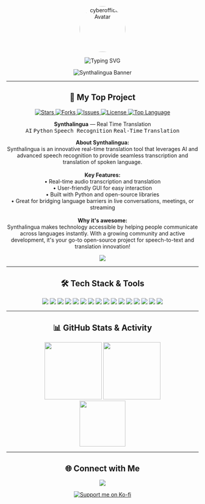 <!-- Modern & Fancy Profile README for cyberofficial -->

<p align="center">
  <img src="https://avatars.githubusercontent.com/u/19499442?v=4" width="120" style="border-radius:50%;" alt="cyberofficial Avatar">
</p>

<p align="center">
  <img src="https://readme-typing-svg.demolab.com/?lines=AI+Enthusiast;Python+Developer;Golang+Engineer;Real-Time+Translation+Explorer;Open+Source+Advocate&font=Fira%20Code&center=true&width=500&height=45&duration=3000&pause=500&color=12C2E9&vCenter=true&size=25" alt="Typing SVG">
</p>

<p align="center">
  <img src="https://svg-banners.vercel.app/api?type=origin&text1=Synthalingua%20✨&width=800&height=180&section=technology&color=12c2e9,9fa0ff,c471f5,f7797d" alt="Synthalingua Banner"/>
</p>

---

<h2 align="center">🚀 My Top Project</h2>

<p align="center">
  <a href="https://github.com/cyberofficial/Synthalingua">
    <img src="https://img.shields.io/github/stars/cyberofficial/Synthalingua?style=for-the-badge&label=Stars&logo=github" alt="Stars"/>
    <img src="https://img.shields.io/github/forks/cyberofficial/Synthalingua?style=for-the-badge&logo=github" alt="Forks"/>
    <img src="https://img.shields.io/github/issues/cyberofficial/Synthalingua?style=for-the-badge&logo=github" alt="Issues"/>
    <img src="https://img.shields.io/github/license/cyberofficial/Synthalingua?style=for-the-badge&logo=open-source-initiative" alt="License"/>
    <img src="https://img.shields.io/github/languages/top/cyberofficial/Synthalingua?style=for-the-badge&logo=python" alt="Top Language"/>
  </a>
</p>

<p align="center">
  <b>Synthalingua</b> &mdash; Real Time Translation  
  <br>
  <kbd>AI</kbd> <kbd>Python</kbd> <kbd>Speech Recognition</kbd> <kbd>Real-Time</kbd> <kbd>Translation</kbd>
</p>

<p align="center" style="max-width: 650px; margin: 0 auto;">
  <b>About Synthalingua:</b><br>
  Synthalingua is an innovative real-time translation tool that leverages AI and advanced speech recognition to provide seamless transcription and translation of spoken language.<br>
  <br>
  <b>Key Features:</b><br>
  • Real-time audio transcription and translation<br>
  • User-friendly GUI for easy interaction<br>
  • Built with Python and open-source libraries<br>
  • Great for bridging language barriers in live conversations, meetings, or streaming<br>
  <br>
  <b>Why it's awesome:</b><br>
  Synthalingua makes technology accessible by helping people communicate across languages instantly. With a growing community and active development, it's your go-to open-source project for speech-to-text and translation innovation!
</p>

<p align="center">
  <a href="https://github.com/cyberofficial/Synthalingua">
    <img src="https://img.shields.io/badge/Visit%20Repo-181717?style=for-the-badge&logo=github&logoColor=white" />
  </a>
</p>

---

<h2 align="center">🛠️ Tech Stack & Tools</h2>
<p align="center">
  <img src="https://img.shields.io/badge/Python-3776AB?style=for-the-badge&logo=python&logoColor=white"/>
  <img src="https://img.shields.io/badge/Go-00ADD8?style=for-the-badge&logo=go&logoColor=white"/>
  <img src="https://img.shields.io/badge/Gin-00ADD8?style=for-the-badge&logo=go&label=Gin%20Web%20Framework&logoColor=white"/>
  <img src="https://img.shields.io/badge/GORM-00ADD8?style=for-the-badge&logo=go&label=GORM%20ORM&logoColor=white"/>
  <img src="https://img.shields.io/badge/Fiber-00ADD8?style=for-the-badge&logo=go&label=Fiber%20Web%20Framework&logoColor=white"/>
  <img src="https://img.shields.io/badge/Go%20Microservices-00ADD8?style=for-the-badge&logo=go&logoColor=white"/>
  <img src="https://img.shields.io/badge/AI-black?style=for-the-badge&logo=openai"/>
  <img src="https://img.shields.io/badge/Speech--Recognition-blueviolet?style=for-the-badge"/>
  <img src="https://img.shields.io/badge/Translation-FFB300?style=for-the-badge"/>
  <img src="https://img.shields.io/badge/GUI-43A047?style=for-the-badge"/>
  <img src="https://img.shields.io/badge/Visual%20Basic-512BD4?style=for-the-badge&logo=.net&logoColor=white"/>
  <img src="https://img.shields.io/badge/PostgreSQL-336791?style=for-the-badge&logo=postgresql&logoColor=white"/>
  <img src="https://img.shields.io/badge/MongoDB-47A248?style=for-the-badge&logo=mongodb&logoColor=white"/>
  <img src="https://img.shields.io/badge/Redis-DC382D?style=for-the-badge&logo=redis&logoColor=white"/>
  <img src="https://img.shields.io/badge/Docker-2496ED?style=for-the-badge&logo=docker&logoColor=white"/>
  <img src="https://img.shields.io/badge/Kubernetes-326CE5?style=for-the-badge&logo=kubernetes&logoColor=white"/>
</p>

---

<h2 align="center">📊 GitHub Stats & Activity</h2>
<p align="center">
  <img src="https://github-readme-stats.vercel.app/api?username=cyberofficial&show_icons=true&theme=tokyonight&hide_border=true" height="150"/>
  <img src="https://github-readme-stats.vercel.app/api/top-langs/?username=cyberofficial&layout=compact&theme=tokyonight&hide_border=true" height="150"/>
  <br>
  <img src="https://github-readme-streak-stats.herokuapp.com/?user=cyberofficial&theme=tokyonight&hide_border=true" height="120"/>
</p>

---

<h2 align="center">🌐 Connect with Me</h2>
<p align="center">
  <a href="https://github.com/cyberofficial"><img src="https://img.shields.io/badge/GitHub-181717?style=for-the-badge&logo=github&logoColor=white"></a>
  <!-- Add more links below if you want -->
  <!-- <a href="mailto:your@email.com"><img src="https://img.shields.io/badge/Email-EA4335?style=for-the-badge&logo=gmail&logoColor=white"></a> -->
  <!-- <a href="https://linkedin.com/in/your-link"><img src="https://img.shields.io/badge/-LinkedIn-0077B5?style=for-the-badge&logo=linkedin&logoColor=white"></a> -->
</p>

<p align="center">
  <a href="https://ko-fi.com/cyberofficial">
    <img src="https://img.shields.io/badge/Support%20me%20on%20Ko--fi-F16061?style=for-the-badge&logo=ko-fi&logoColor=white" alt="Support me on Ko-fi" />
  </a>
</p>
